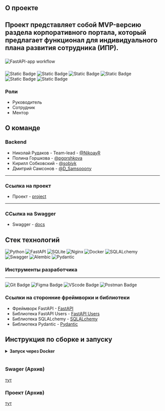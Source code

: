 ## О проекте

Проект представляет собой MVP-версию раздела корпоративного портала, который предлагает функционал для индивидуального плана развития сотрудника (ИПР).
---
###
![FastAPI-app workflow](https://github.com/EpicByteMasters/7-command-backend/actions/workflows/main.yml/badge.svg)
###
![Static Badge](https://img.shields.io/badge/python-3.10-blue?style=flat&logo=python&color=blue)
![Static Badge](https://img.shields.io/badge/alembic-1.7.7-blue?style=flat&color=blue)
![Static Badge](https://img.shields.io/badge/fastapi-0.78.0-blue?style=flat&logo=fastapi&color=blue)
![Static Badge](https://img.shields.io/badge/sqlalchemy-1.4.36-blue?style=flat&logo=sqlalchemy&color=blue)
![Static Badge](https://img.shields.io/badge/pydantic-1.9.1-blue?style=flat&logo=pydantic&color=blue)
![Static Badge](https://img.shields.io/badge/uvicorn-0.17.6-blue?style=flat&logo=uvicorn&color=blue)
### Роли

- Руководитель
- Сотрудник
- Ментор

## О команде

### Backend
- Николай Рудаков - Team-lead - [@NikoayR](https://t.me/NikoayR)
- Полина Горшкова - [@pgorshkova](https://t.me/pgorshkova)
- Кирилл Собковский - [@sobiyk](https://t.me/sobiyk)
- Дмитрий Самсонов - [@D_Samsooony](https://t.me/D_Samsooon)
---

### Ссылка на проект

- Проект - [project](https://new-develop--benevolent-melomakarona-4df41c.netlify.app/)

---

### ССылка на Swagger
- Swagger - [docs](https://granpri.ru/docs)


## Стек технологий

<div>
<img src="https://img.shields.io/badge/Python-4169E1?style=for-the-badge&logo=Python&logoColor=black" alt="Python">
<img src="https://img.shields.io/badge/FastAPI-4169E1?style=for-the-badge&logo=FastAPI&logoColor=black" alt="FastAPI">
<img src="https://img.shields.io/badge/SQLite-4169E1?style=for-the-badge&logo=SQLite&logoColor=black" alt="SQLite">
<img src="https://img.shields.io/badge/Nginx-4169E1?style=for-the-badge&logo=Nginx&logoColor=black" alt="Nginx">
<img src="https://img.shields.io/badge/Docker-4169E1?style=for-the-badge&logo=Docker&logoColor=black" alt="Docker">
<img src="https://img.shields.io/badge/SQLALchemy-4169E1?style=for-the-badge&logo=SQLALchemy&logoColor=black" alt="SQLALchemy">
<img src="https://img.shields.io/badge/Swagger-4169E1?style=for-the-badge&logo=Swagger&logoColor=black" alt="Swagger">
<img src="https://img.shields.io/badge/Alembic-4169E1?style=for-the-badge&logo=Alembic&logoColor=black" alt="Alembic">
<img src="https://img.shields.io/badge/Pydantic-4169E1?style=for-the-badge&logo=Pydantic&logoColor=black" alt="Pydantic">
 </div>

### Инструменты разработчика

---

<div id="general" style="display: inline">
  <img src="https://img.shields.io/badge/git-4169E1.svg?style=for-the-badge&logo=git&logoColor=black" alt="Git Badge" />
  <img src="https://img.shields.io/badge/figma-4169E1.svg?style=for-the-badge&logo=figma&logoColor=black" alt="Figma Badge" />
  <img src="https://img.shields.io/badge/vscode-4169E1?style=for-the-badge&logo=vscode&logoColor=black" alt="VScode Badge" />
  <img src="https://img.shields.io/badge/postman-4169E1?style=for-the-badge&logo=postman&logoColor=black" alt="Postman Badge" />

### Ссылки на сторонние фреймворки и библиотеки

- Фреймворк FastAPI - [FastAPI](https://fastapi.tiangolo.com/)
- Библиотека FastAPI Users - [FastAPI Users](https://fastapi-users.github.io/fastapi-users/12.1/)
- Библиотека SQLALchemy - [SQLALchemy](https://www.sqlalchemy.org/)
- Библиотека Pydantic - [Pydantic](https://docs.pydantic.dev/latest/)

## Инструкция по сборке и запуску

<details>
<summary><strong>Запуск через Docker</strong></summary>
<br>
Установите Docker.

Запустите контейнер
```
docker run -d -p 8000:8000 nrudakov/a110:latest
```
После этого контейнер будет доступен по адресу
```
http://127.0.0.1
```
Документация свагер
```
http://127.0.0.1/docs
```
Документация в формате ReDoc
```
http://127.0.0.1/ReDoc
```
</details> 

### Swager (Архив)
[тут](https://disk.yandex.ru/d/31YHHE1pyzYFqA)

### Проект (Архив)
[тут](https://disk.yandex.ru/d/_RBimazXLCrktw)
